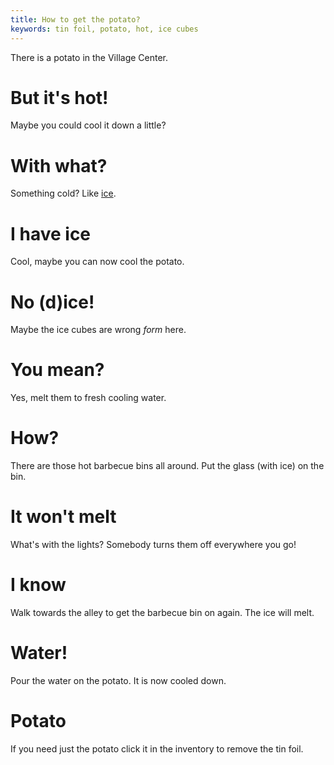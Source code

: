 ```yaml
---
title: How to get the potato?
keywords: tin foil, potato, hot, ice cubes
---
```


There is a potato in the Village Center.

# But it's hot!
Maybe you could cool it down a little?

# With what?
Something cold? Like [ice](051-ice.md).

# I have ice
Cool, maybe you can now cool the potato.

# No (d)ice!
Maybe the ice cubes are wrong _form_ here.

# You mean?
Yes, melt them to fresh cooling water.

# How?
There are those hot barbecue bins all around. Put the glass (with ice) on the bin.

# It won't melt
What's with the lights? Somebody turns them off everywhere you go!

# I know
Walk towards the alley to get the barbecue bin on again. The ice will melt.

# Water!
Pour the water on the potato. It is now cooled down.

# Potato
If you need just the potato click it in the inventory to remove the tin foil.
